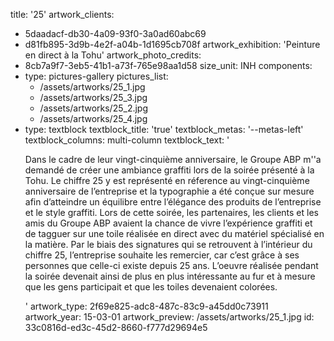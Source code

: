 title: '25'
artwork_clients:
  - 5daadacf-db30-4a09-93f0-3a0ad60abc69
  - d81fb895-3d9b-4e2f-a04b-1d1695cb708f
artwork_exhibition: 'Peinture en direct à la Tohu'
artwork_photo_credits:
  - 8cb7a9f7-3eb5-41b1-a73f-765e98aa1d58
size_unit: INH
components:
  -
    type: pictures-gallery
    pictures_list:
      - /assets/artworks/25_1.jpg
      - /assets/artworks/25_3.jpg
      - /assets/artworks/25_2.jpg
      - /assets/artworks/25_4.jpg
  -
    type: textblock
    textblock_title: 'true'
    textblock_metas: '--metas-left'
    textblock_columns: multi-column
    textblock_text: '<p>Dans le cadre de leur vingt-cinquième anniversaire, le Groupe ABP m''a demandé de créer une ambiance graffiti lors de la soirée présenté à la Tohu. Le chiffre 25 y est représenté en réference au vingt-cinquième anniversaire de l’entreprise et la typographie a été conçue sur mesure afin d’atteindre un équilibre entre l’élégance des produits de l’entreprise et le style graffiti. Lors de cette soirée, les partenaires, les clients et les amis du Groupe ABP avaient la chance de vivre l’expérience graffiti et de tagguer sur une toile réalisée en direct avec du matériel spécialisé en la matière. Par le biais des signatures qui se retrouvent à l’intérieur du chiffre 25, l’entreprise souhaite les remercier, car c’est grâce à ses personnes que celle-ci existe depuis 25 ans. L’oeuvre réalisée pendant la soirée devenait ainsi de plus en plus intéressante au fur et à mesure que les gens participait et que les toiles devenaient colorées.</p>'
artwork_type: 2f69e825-adc8-487c-83c9-a45dd0c73911
artwork_year: 15-03-01
artwork_preview: /assets/artworks/25_1.jpg
id: 33c0816d-ed3c-45d2-8660-f777d29694e5
